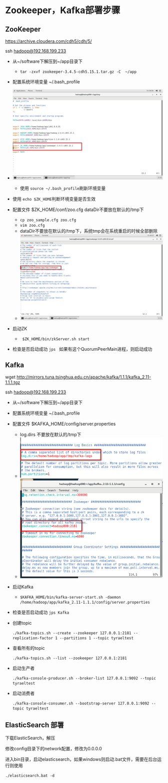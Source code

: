 # Zookeeper，Kafka部署步骤

## ZooKeeper    

https://archive.cloudera.com/cdh5/cdh/5/

ssh hadoop@192.168.199.233

- 从~/software下解压到~/app目录下
  
   - `tar -zxvf zookeeper-3.4.5-cdh5.15.1.tar.gz -C  ~/app`
   
- 配置系统环境变量  ~/.bash_profile

- ![image-20200709160020449](../images/image-20200709160020449.png)
  	
  	
  
  - 使用 `source ~/.bash_profile`刷新环境变量
  
- 使用 `echo $ZK_HOME`判断环境变量是否生效

- 配置文件  $ZK_HOME/conf/zoo.cfg  dataDir不要放在默认的/tmp下
   - `cp zoo_sample.cfg zoo.cfg`
   - `vim zoo.cfg`
   - dataDir不要放在默认的/tmp下，系统tmp会在系统重启的时候全部删除
   - ![image-20200709160733057](../images/image-20200709160733057.png)
   
- 启动ZK   

   - ```
      $ZK_HOME/bin/zkServer.sh start
      ```

- 检查是否启动成功   `jps ` 如果有这个QuorumPeerMain进程，则启动成功

## Kafka

wget http://mirrors.tuna.tsinghua.edu.cn/apache/kafka/1.1.1/kafka_2.11-1.1.1.tgz
	
ssh hadoop@192.168.199.233

- 从~/software下解压到~/app目录下

- 配置系统环境变量  ~/.bash_profile

- 配置文件 $KAFKA_HOME/config/server.properties
	
	- log.dirs 不要放在默认的/tmp下
	- ![image-20200709163824155](../images/image-20200709163824155.png)
	- ![image-20200709163747897](../images/image-20200709163747897.png)
	
- 启动Kafka 

  - ```
    $KAFKA_HOME/bin/kafka-server-start.sh -daemon /home/hadoop/app/kafka_2.11-1.1.1/config/server.properties
    ```

- 检查是否启动成功 `jps Kafka`

- 创建topic

  ```
  ./kafka-topics.sh --create --zookeeper 127.0.0.1:2181 --replication-factor 1 --partitions 1 --topic tyraeltest
  ```

- 查看所有的topic

  ```
  ./kafka-topics.sh --list --zookeeper 127.0.0.1:2181
  ```

- 启动生产者

  ```
  ./kafka-console-producer.sh --broker-list 127.0.0.1:9092 --topic tyraeltest
  ```

- 启动消费者

  ```
  ./kafka-console-consumer.sh --bootstrap-server 127.0.0.1:9092 --topic tyraeltest
  ```


## ElasticSearch 部署

下载ElasticSearch，解压

修改config目录下的network配置，修改为0.0.0.0

进入bin目录，启动elasticsearch，如果windows则启动.bat文件，需要在后台运行则使用

```
./elasticsearch.bat -d
```

